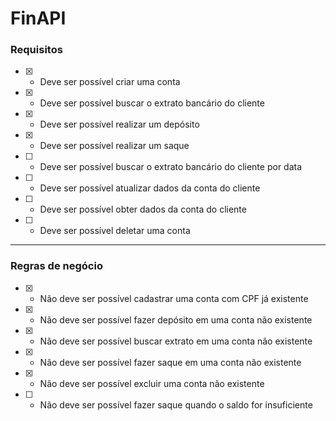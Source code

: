 # FinAPI

### Requisitos
- [x] - Deve ser possível criar uma conta
- [x] - Deve ser possível buscar o extrato bancário do cliente
- [x] - Deve ser possível realizar um depósito
- [x] - Deve ser possível realizar um saque
- [ ] - Deve ser possível buscar o extrato bancário do cliente por data
- [ ] - Deve ser possível atualizar dados da conta do cliente
- [ ] - Deve ser possível obter dados da conta do cliente
- [ ] - Deve ser possível deletar uma conta

---

### Regras de negócio
- [x] - Não deve ser possível cadastrar uma conta com CPF já existente
- [x] - Não deve ser possível fazer depósito em uma conta não existente
- [x] - Não deve ser possível buscar extrato em uma conta não existente
- [x] - Não deve ser possível fazer saque em uma conta não existente
- [x] - Não deve ser possível excluir uma conta não existente
- [ ] - Não deve ser possível fazer saque quando o saldo for insuficiente
